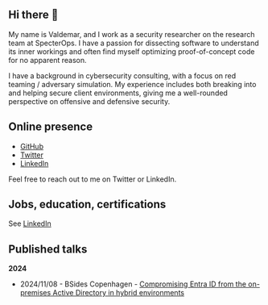 ## Hi there 👋
My name is Valdemar, and I work as a security researcher on the research team at SpecterOps. I have a passion for dissecting software to understand its inner workings and often find myself optimizing proof-of-concept code for no apparent reason.

I have a background in cybersecurity consulting, with a focus on red teaming / adversary simulation. My experience includes both breaking into and helping secure client environments, giving me a well-rounded perspective on offensive and defensive security.

## Online presence
- [GitHub](https://github.com/bytewreck)
- [Twitter](https://twitter.com/bytewreck)
- [LinkedIn](https://www.linkedin.com/in/valdemar-car%C3%B8e/)

Feel free to reach out to me on Twitter or LinkedIn.

## Jobs, education, certifications

See [LinkedIn](https://www.linkedin.com/in/valdemar-car%C3%B8e/)

## Published talks

**2024**
- 2024/11/08 - BSides Copenhagen - [Compromising Entra ID from the on-premises Active Directory in hybrid environments](https://vimeo.com/showcase/11519703/video/1044549159)
